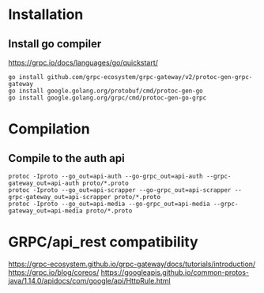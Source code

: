 # Installation

## Install go compiler

https://grpc.io/docs/languages/go/quickstart/

```
go install github.com/grpc-ecosystem/grpc-gateway/v2/protoc-gen-grpc-gateway
go install google.golang.org/protobuf/cmd/protoc-gen-go
go install google.golang.org/grpc/cmd/protoc-gen-go-grpc
```

# Compilation

## Compile to the auth api

```
protoc -Iproto --go_out=api-auth --go-grpc_out=api-auth --grpc-gateway_out=api-auth proto/*.proto
protoc -Iproto --go_out=api-scrapper --go-grpc_out=api-scrapper --grpc-gateway_out=api-scrapper proto/*.proto
protoc -Iproto --go_out=api-media --go-grpc_out=api-media --grpc-gateway_out=api-media proto/*.proto
```

# GRPC/api_rest compatibility

https://grpc-ecosystem.github.io/grpc-gateway/docs/tutorials/introduction/
https://grpc.io/blog/coreos/
https://googleapis.github.io/common-protos-java/1.14.0/apidocs/com/google/api/HttpRule.html
